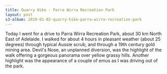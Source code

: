 ```yaml
--- 
title: Quarry Hike - Parra Wirra Recreation Park
layout: post
s3-album: 2010-01-02-quarry-hike-parra-wirra-recreation-park
---
```


Today I went for a drive to Parra Wirra Recreation Park, about 30 km North
East of Adelaide. I walked for about 4 hours in pleasant weather (about 25
degrees) through typical Aussie scrub, and through a 19th century gold mining
area.  Devil's Nose, an unplanned diversion, was the highlight of the walk
offering a gorgeous panorama over yellow grassy hills. Another highlight was
the appearance of a couple of emus as I was driving out of the park.

